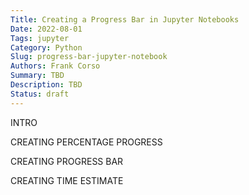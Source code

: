 ```yaml
---
Title: Creating a Progress Bar in Jupyter Notebooks
Date: 2022-08-01
Tags: jupyter
Category: Python
Slug: progress-bar-jupyter-notebook
Authors: Frank Corso
Summary: TBD
Description: TBD
Status: draft
---
```

INTRO

CREATING PERCENTAGE PROGRESS

CREATING PROGRESS BAR

CREATING TIME ESTIMATE